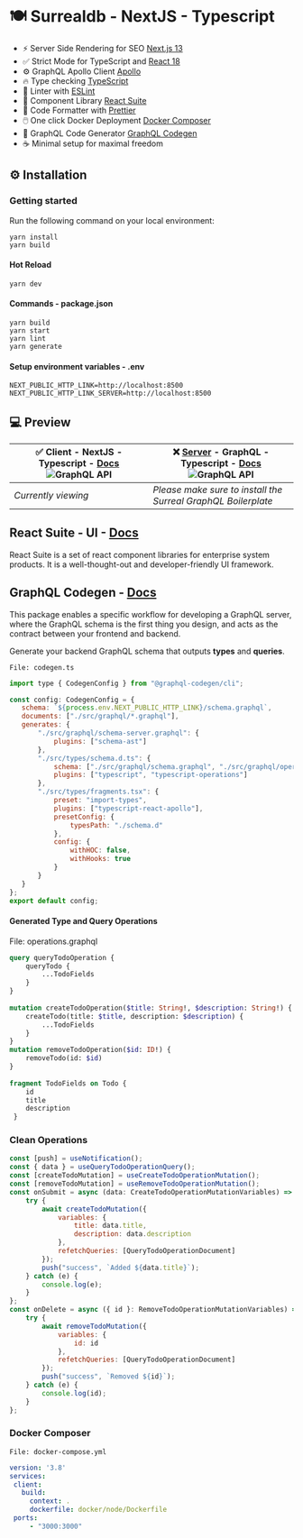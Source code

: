 
# 🍽️ Surrealdb - NextJS - Typescript
- ⚡ Server Side Rendering  for SEO [Next.js 13](https://nextjs.org/)
- ✅ Strict Mode for TypeScript and [React 18](https://reactjs.org/docs/getting-started.html)
- ⚙️ GraphQL Apollo Client  [Apollo](https://github.com/apollographql/apollo-client#apollo-client)
- 🔥 Type checking  [TypeScript](https://www.typescriptlang.org/)
- 📏 Linter with  [ESLint](https://eslint.org/)
- 🌈 Component Library [React Suite](https://rsuitejs.com/components/overview/)
- 💖 Code Formatter with  [Prettier](https://prettier.io/)
- 🖱️ One click Docker Deployment [Docker Composer](https://docs.docker.com/compose/)
- 🤖 GraphQL Code Generator [GraphQL Codegen](https://www.the-guild.dev/graphql/codegen#live-demo)
- ☕ Minimal setup for maximal freedom


## ⚙️ Installation

### Getting started

Run the following command on your local environment:
```shell  
yarn install
yarn build
```  

#### Hot Reload
```shell  
yarn dev
```  

#### Commands - package.json
```shell
yarn build
yarn start
yarn lint
yarn generate
```  
#### Setup environment variables - .env
```env  
NEXT_PUBLIC_HTTP_LINK=http://localhost:8500
NEXT_PUBLIC_HTTP_LINK_SERVER=http://localhost:8500  
```  


## 💻 Preview
|✅ Client - NextJS - Typescript -  [Docs](#%EF%B8%8F-surrealdb---nextjs---typescript) ![GraphQL API](https://puu.sh/JqErT/00bfe4847c.gif) |❌ [Server](https://github.com/the-haus/surrealdb-graphql-boilerplate)  - GraphQL - Typescript - [Docs](https://github.com/the-haus/surrealdb-graphql-boilerplate) ![GraphQL API](https://puu.sh/JqEsq/7c552ac177.gif) |  
|--|--|  
| *Currently viewing* | *Please make sure to install the Surreal GraphQL Boilerplate* |

## React Suite - UI - [Docs](https://rsuitejs.com/components/overview/)
React Suite is a set of react component libraries for enterprise system products. It is a well-thought-out and developer-friendly UI framework.


## GraphQL Codegen - [Docs](https://www.graphql-yoga.com/docs)

This package enables a specific workflow for developing a GraphQL server, where the GraphQL schema is the first thing you design, and acts as the contract between your frontend and backend.

Generate your backend GraphQL schema that outputs **types** and **queries**.

    File: codegen.ts
 ```js  
import type { CodegenConfig } from "@graphql-codegen/cli";

const config: CodegenConfig = {
    schema: `${process.env.NEXT_PUBLIC_HTTP_LINK}/schema.graphql`,
    documents: ["./src/graphql/*.graphql"],
    generates: {
        "./src/graphql/schema-server.graphql": {
            plugins: ["schema-ast"]
        },
        "./src/types/schema.d.ts": {
            schema: ["./src/graphql/schema.graphql", "./src/graphql/operations.graphql"],
            plugins: ["typescript", "typescript-operations"]
        },
        "./src/types/fragments.tsx": {
            preset: "import-types",
            plugins: ["typescript-react-apollo"],
            presetConfig: {
                typesPath: "./schema.d"
            },
            config: {
                withHOC: false,
                withHooks: true
            }
        }
    }
};
export default config; 
```

#### Generated Type and Query Operations
File: operations.graphql
```graphql  
query queryTodoOperation {  
    queryTodo {  
        ...TodoFields  
    }  
}  
  
mutation createTodoOperation($title: String!, $description: String!) {  
    createTodo(title: $title, description: $description) {  
        ...TodoFields  
    }  
}  
mutation removeTodoOperation($id: ID!) {  
    removeTodo(id: $id)  
}  
  
fragment TodoFields on Todo {  
    id  
    title
    description
 }
```  
### Clean Operations
```js  
const [push] = useNotification();    
const { data } = useQueryTodoOperationQuery();
const [createTodoMutation] = useCreateTodoOperationMutation();
const [removeTodoMutation] = useRemoveTodoOperationMutation();    
const onSubmit = async (data: CreateTodoOperationMutationVariables) => {    
    try {    
        await createTodoMutation({    
            variables: {    
                title: data.title,    
                description: data.description    
            },    
            refetchQueries: [QueryTodoOperationDocument]    
        });    
        push("success", `Added ${data.title}`);
    } catch (e) {    
        console.log(e);    
    }
};    
const onDelete = async ({ id }: RemoveTodoOperationMutationVariables) => {    
    try {    
        await removeTodoMutation({    
            variables: {    
                id: id    
            },  
            refetchQueries: [QueryTodoOperationDocument]    
        });    
        push("success", `Removed ${id}`);    
    } catch (e) {    
        console.log(id);      
    }
};
```  
### Docker Composer
    File: docker-compose.yml
 ```yaml  
version: '3.8'
services:    
  client:    
    build:    
      context: .    
      dockerfile: docker/node/Dockerfile    
  ports:    
      - "3000:3000"  
```
